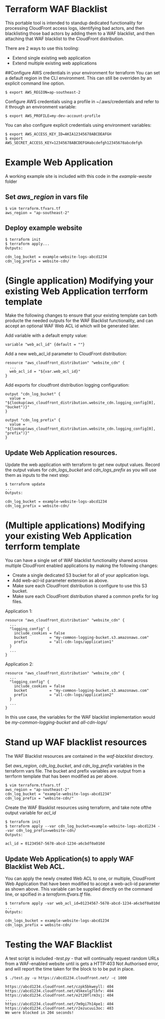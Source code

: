 # Terraform WAF Blacklist

This portable tool is intended to standup dedicated functionality for processing CloudFront access logs, identifying bad actors, and then blacklisting those bad actors by adding them to a WAF blacklist, and then attaching that WAF blacklist to the CloudFront distribution.

There are 2 ways to use this tooling:
* Extend single existing web application
* Extend multiple existing web applications

##Configure AWS credentials in your environment for terraform
You can set a default region in the CLI environment. This can still be overriden by an explicit command line option.

```
$ export AWS_REGION=ap-southeast-2
```

Configure AWS credentials using a profile in ~/.aws/credentials and refer to it through an environment variable:

```
$ export AWS_PROFILE=my-dev-account-profile
```

You can also configure explicit credentials using environment variables:

```
$ export AWS_ACCESS_KEY_ID=AKIA12345678ABCDEAFGH
$ export AWS_SECRET_ACCESS_KEY=12345678ABCDEFGHabcdefgh12345678abcdefgh
```

# Example Web Application
A working example site is included with this code in the *example-wesite* folder

## Set *aws_region* in vars file
```
$ vim terraform.tfvars.tf
aws_region = "ap-southeast-2"
```

## Deploy example website
```
$ terraform init
$ terraform apply...
Outputs:

cdn_log_bucket = example-website-logs-abcd1234
cdn_log_prefix = website-cdn/
```

# (Single application) Modifying your existing Web Application terrform template
Make the following changes to ensure that your existing template can both producte the needed outputs for the WAF Blacklist functionality, and can accept an optional WAF Web ACL id which will be generated later.

Add variable with a default empty value:
```
variable "web_acl_id" {default = ""}
```

Add a new web_acl_id parameter to CloudFront distribution:
```
resource "aws_cloudfront_distribution" "website_cdn" {
  ...
  web_acl_id = "${var.web_acl_id}"
}
```

Add exports for cloudfront distribution logging configuration:
```
output "cdn_log_bucket" {
  value = "${lookup(aws_cloudfront_distribution.website_cdn.logging_config[0], "bucket")}"
}

output "cdn_log_prefix" {
  value = "${lookup(aws_cloudfront_distribution.website_cdn.logging_config[0], "prefix")}"
}
```

## Update Web Application resources.
Update the web application with terraform to get new output values. Record the output values for *cdn_logs_bucket* and *cdn_logs_prefix* as you will use them as inputs to the next step:
```
$ terraform update
...
Outputs:

cdn_log_bucket = example-website-logs-abcd1234
cdn_log_prefix = website-cdn/
```

# (Multiple applications) Modifying your existing Web Application terrform template
You can have a single set of WAF blacklist functionality shared across multiple CloudFront enabled applications by making the following changes:
* Create a single dedicated S3 bucket for all of your application logs.
* Add web-acl-id parameter extension as above.
* Make sure each CloudFront distribution is configure to use this S3 bucket.
* Make sure each CloudFront distribution shared a common prefix for log files. 

Application 1:
```
resource "aws_cloudfront_distribution" "website_cdn" {
  ...
  "logging_config" {
    include_cookies = false
    bucket          = "my-common-logging-bucket.s3.amazonaws.com"
    prefix          = "all-cdn-logs/application1"
  }
  ...
}
```

Application 2:
```
resource "aws_cloudfront_distribution" "website_cdn" {
  ...
  "logging_config" {
    include_cookies = false
    bucket          = "my-common-logging-bucket.s3.amazonaws.com"
    prefix          = "all-cdn-logs/application2"
  }
  ...
}
```

In this use case, the variables for the WAF blacklist implementation would be *my-common-logging-bucket* and *all-cdn-logs/*


# Stand up WAF blacklist resources
The WAF Blacklist resources are contained in the *waf-blacklist* directory.

Set *aws_region*, *cdn_log_bucket*, and *cdn_log_prefix* variables in the terraform vars file. The bucket and prefix variables are output from a terrform template that has been modified as per above.
```
$ vim terraform.tfvars.tf
aws_region = "ap-southeast-2"
cdn_log_bucket = "example-website-logs-abcd1234"
cdn_log_prefix = "website-cdn/"
```

Create the WAF Blasklist resources using terraform, and take note ofthe output variable for *acl_id*
```
$ terraform init
$ terraform apply --var cdn_log_bucket=example-website-logs-abcd1234 --var cdn_log_prefix=website-cdn/
Outputs:

acl_id = 01234567-5678-abcd-1234-a6cbdf0a010d
```

## Update Web Application(s) to apply WAF Blacklist Web ACL.
You can apply the newly created Web ACL to one, or multiple, CloudFront Web Application that have been modified to accept a web-acli-id parameter as shown above. This variable can be supplied directly on the command line, or spcified in a *terraform.tfvars.tf* file.

```
$ terraform apply -var web_acl_id=01234567-5678-abcd-1234-a6cbdf0a010d
...
Outputs:

cdn_logs_bucket = example-website-logs-abcd1234
cdn_logs_prefix = website-cdn/
```

# Testing the WAF Blacklist
A test script is included -*test.py* - that will continually request random URLs from a WAF-enabled website until is gets a HTTP:403 Not Authorised error, and will report the time taken for the block to to be put in place.

```
$ ./test.py -u https://abcd1234.cloudfront.net/ -c 1000

https://abcd1234.cloudfront.net/czpk5bkweyll: 404
https://abcd1234.cloudfront.net/45kexlg7lbfv: 404
https://abcd1234.cloudfront.net/e2t20flrm3sj: 404
...
https://abcd1234.cloudfront.net/7m9gi7h14pe1: 404
https://abcd1234.cloudfront.net/r2ezucuui3oc: 403
We were blocked in 204 seconds!
```
